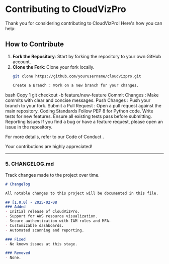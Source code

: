 # Contributing to CloudVizPro

Thank you for considering contributing to CloudVizPro! Here's how you can help:

## How to Contribute
1. **Fork the Repository**: Start by forking the repository to your own GitHub account.
2. **Clone the Fork**: Clone your fork locally.
   ```bash
   git clone https://github.com/yourusername/cloudvizpro.git

   Create a Branch : Work on a new branch for your changes.
bash
Copy
1
git checkout -b feature/new-feature
Commit Changes : Make commits with clear and concise messages.
Push Changes : Push your branch to your fork.
Submit a Pull Request : Open a pull request against the main repository.
Coding Standards
Follow PEP 8 for Python code.
Write tests for new features.
Ensure all existing tests pass before submitting.
Reporting Issues
If you find a bug or have a feature request, please open an issue in the repository.

For more details, refer to our Code of Conduct .

Your contributions are highly appreciated!


---

### **5. CHANGELOG.md**
Track changes made to the project over time.

```markdown
# Changelog

All notable changes to this project will be documented in this file.

## [1.0.0] - 2025-02-08
### Added
- Initial release of CloudVizPro.
- Support for AWS resource visualization.
- Secure authentication with IAM roles and MFA.
- Customizable dashboards.
- Automated scanning and reporting.

### Fixed
- No known issues at this stage.

### Removed
- None.